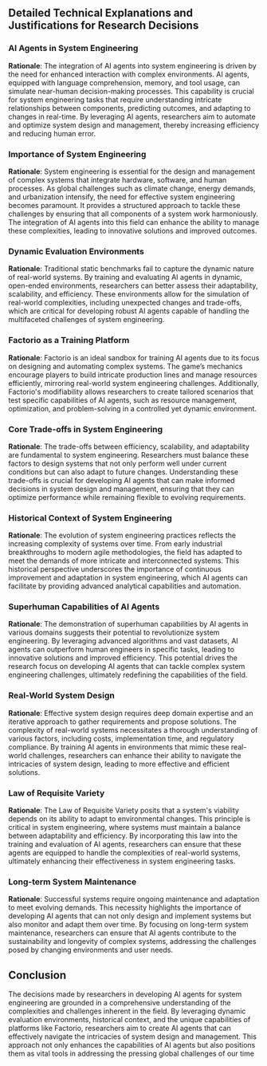 ## Detailed Technical Explanations and Justifications for Research Decisions

### AI Agents in System Engineering

**Rationale**: The integration of AI agents into system engineering is driven by the need for enhanced interaction with complex environments. AI agents, equipped with language comprehension, memory, and tool usage, can simulate near-human decision-making processes. This capability is crucial for system engineering tasks that require understanding intricate relationships between components, predicting outcomes, and adapting to changes in real-time. By leveraging AI agents, researchers aim to automate and optimize system design and management, thereby increasing efficiency and reducing human error.

### Importance of System Engineering

**Rationale**: System engineering is essential for the design and management of complex systems that integrate hardware, software, and human processes. As global challenges such as climate change, energy demands, and urbanization intensify, the need for effective system engineering becomes paramount. It provides a structured approach to tackle these challenges by ensuring that all components of a system work harmoniously. The integration of AI agents into this field can enhance the ability to manage these complexities, leading to innovative solutions and improved outcomes.

### Dynamic Evaluation Environments

**Rationale**: Traditional static benchmarks fail to capture the dynamic nature of real-world systems. By training and evaluating AI agents in dynamic, open-ended environments, researchers can better assess their adaptability, scalability, and efficiency. These environments allow for the simulation of real-world complexities, including unexpected changes and trade-offs, which are critical for developing robust AI agents capable of handling the multifaceted challenges of system engineering.

### Factorio as a Training Platform

**Rationale**: Factorio is an ideal sandbox for training AI agents due to its focus on designing and automating complex systems. The game’s mechanics encourage players to build intricate production lines and manage resources efficiently, mirroring real-world system engineering challenges. Additionally, Factorio's modifiability allows researchers to create tailored scenarios that test specific capabilities of AI agents, such as resource management, optimization, and problem-solving in a controlled yet dynamic environment.

### Core Trade-offs in System Engineering

**Rationale**: The trade-offs between efficiency, scalability, and adaptability are fundamental to system engineering. Researchers must balance these factors to design systems that not only perform well under current conditions but can also adapt to future changes. Understanding these trade-offs is crucial for developing AI agents that can make informed decisions in system design and management, ensuring that they can optimize performance while remaining flexible to evolving requirements.

### Historical Context of System Engineering

**Rationale**: The evolution of system engineering practices reflects the increasing complexity of systems over time. From early industrial breakthroughs to modern agile methodologies, the field has adapted to meet the demands of more intricate and interconnected systems. This historical perspective underscores the importance of continuous improvement and adaptation in system engineering, which AI agents can facilitate by providing advanced analytical capabilities and automation.

### Superhuman Capabilities of AI Agents

**Rationale**: The demonstration of superhuman capabilities by AI agents in various domains suggests their potential to revolutionize system engineering. By leveraging advanced algorithms and vast datasets, AI agents can outperform human engineers in specific tasks, leading to innovative solutions and improved efficiency. This potential drives the research focus on developing AI agents that can tackle complex system engineering challenges, ultimately redefining the capabilities of the field.

### Real-World System Design

**Rationale**: Effective system design requires deep domain expertise and an iterative approach to gather requirements and propose solutions. The complexity of real-world systems necessitates a thorough understanding of various factors, including costs, implementation time, and regulatory compliance. By training AI agents in environments that mimic these real-world challenges, researchers can enhance their ability to navigate the intricacies of system design, leading to more effective and efficient solutions.

### Law of Requisite Variety

**Rationale**: The Law of Requisite Variety posits that a system's viability depends on its ability to adapt to environmental changes. This principle is critical in system engineering, where systems must maintain a balance between adaptability and efficiency. By incorporating this law into the training and evaluation of AI agents, researchers can ensure that these agents are equipped to handle the complexities of real-world systems, ultimately enhancing their effectiveness in system engineering tasks.

### Long-term System Maintenance

**Rationale**: Successful systems require ongoing maintenance and adaptation to meet evolving demands. This necessity highlights the importance of developing AI agents that can not only design and implement systems but also monitor and adapt them over time. By focusing on long-term system maintenance, researchers can ensure that AI agents contribute to the sustainability and longevity of complex systems, addressing the challenges posed by changing environments and user needs.

## Conclusion

The decisions made by researchers in developing AI agents for system engineering are grounded in a comprehensive understanding of the complexities and challenges inherent in the field. By leveraging dynamic evaluation environments, historical context, and the unique capabilities of platforms like Factorio, researchers aim to create AI agents that can effectively navigate the intricacies of system design and management. This approach not only enhances the capabilities of AI agents but also positions them as vital tools in addressing the pressing global challenges of our time